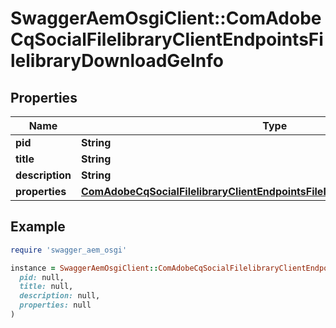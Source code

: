 # SwaggerAemOsgiClient::ComAdobeCqSocialFilelibraryClientEndpointsFilelibraryDownloadGeInfo

## Properties

| Name | Type | Description | Notes |
| ---- | ---- | ----------- | ----- |
| **pid** | **String** |  | [optional] |
| **title** | **String** |  | [optional] |
| **description** | **String** |  | [optional] |
| **properties** | [**ComAdobeCqSocialFilelibraryClientEndpointsFilelibraryDownloadGeProperties**](ComAdobeCqSocialFilelibraryClientEndpointsFilelibraryDownloadGeProperties.md) |  | [optional] |

## Example

```ruby
require 'swagger_aem_osgi'

instance = SwaggerAemOsgiClient::ComAdobeCqSocialFilelibraryClientEndpointsFilelibraryDownloadGeInfo.new(
  pid: null,
  title: null,
  description: null,
  properties: null
)
```

